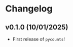 # Changelog

<!--next-version-placeholder-->

## v0.1.0 (10/01/2025)

- First release of `pycounts`!